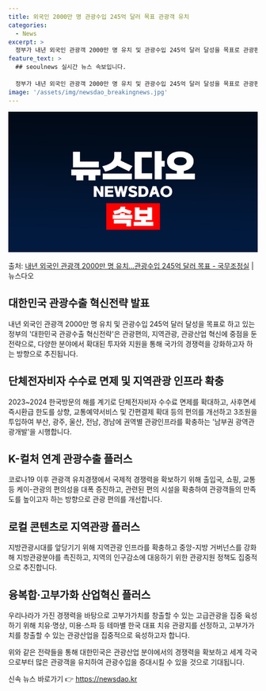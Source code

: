 ```yaml
---
title: 외국인 2000만 명 관광수입 245억 달러 목표 관광객 유치
categories:
  - News
excerpt: >
  정부가 내년 외국인 관광객 2000만 명 유치 및 관광수입 245억 달러 달성을 목표로 관광편의, 지역관광,…
feature_text: >
  ## seoulnews 실시간 뉴스 속보입니다.

  정부가 내년 외국인 관광객 2000만 명 유치 및 관광수입 245억 달러 달성을 목표로 관광편의, 지역관광,…
image: '/assets/img/newsdao_breakingnews.jpg'
---
```


![뉴스다오 속보](/assets/img/newsdao_breakingnews.jpg)

<p>출처: <a href="https://newsdao.kr/2765" rel="dofollow">내년 외국인 관광객 2000만 명 유치…관광수입 245억 달러 목표 - 국무조정실</a> | 뉴스다오</p>

<h2 data-ke-size="size26">대한민국 관광수출 혁신전략 발표</h2>
<p data-ke-size="size16">내년 외국인 관광객 2000만 명 유치 및 관광수입 245억 달러 달성을 목표로 하고 있는 정부의 '대한민국 관광수출 혁신전략'은 관광편의, 지역관광, 관광산업 혁신에 중점을 둔 전략으로, 다양한 분야에서 확대된 투자와 지원을 통해 국가의 경쟁력을 강화하고자 하는 방향으로 추진됩니다.</p>

<h2 data-ke-size="size26">단체전자비자 수수료 면제 및 지역관광 인프라 확충</h2>
<p data-ke-size="size16">2023~2024 한국방문의 해를 계기로 단체전자비자 수수료 면제를 확대하고, 사후면세 즉시환급 한도를 상향, 교통예약서비스 및 간편결제 확대 등의 편의를 개선하고 3조원을 투입하여 부산, 광주, 울산, 전남, 경남에 권역별 관광인프라를 확충하는 '남부권 광역관광개발'을 시행합니다.</p>

<h2 data-ke-size="size26">K-컬처 연계 관광수출 플러스</h2>
<p data-ke-size="size16">코로나19 이후 관광객 유치경쟁에서 국제적 경쟁력을 확보하기 위해 출입국, 쇼핑, 교통 등 케이-관광의 편의성을 대폭 증진하고, 관련된 편의 시설을 확충하여 관광객들의 만족도를 높이고자 하는 방향으로 관광 편의를 개선합니다.</p>

<h2 data-ke-size="size26">로컬 콘텐츠로 지역관광 플러스</h2>
<p data-ke-size="size16">지방관광시대를 앞당기기 위해 지역관광 인프라를 확충하고 중앙-지방 거버넌스를 강화해 지방관광분야를 촉진하고, 지역의 인구감소에 대응하기 위한 관광지원 정책도 집중적으로 추진합니다.</p>

<h2 data-ke-size="size26">융복합·고부가화 산업혁신 플러스</h2>
<p data-ke-size="size16">우리나라가 가진 경쟁력을 바탕으로 고부가가치를 창출할 수 있는 고급관광을 집중 육성하기 위해 치유·명상, 미용·스파 등 테마별 한국 대표 치유 관광지를 선정하고, 고부가가치를 창출할 수 있는 관광산업을 집중적으로 육성하고자 합니다.</p>

<p data-ke-size="size16">위와 같은 전략들을 통해 대한민국은 관광산업 분야에서의 경쟁력을 확보하고 세계 각국으로부터 많은 관광객을 유치하여 관광수입을 증대시킬 수 있을 것으로 기대됩니다.</p> 

신속 뉴스 바로가기 👉 <a href="https://newsdao.kr" rel="dofollow">https://newsdao.kr</a>


